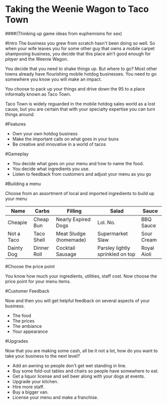 # Taking the Weenie Wagon to Taco Town
####(Thinking up game ideas from euphemisms for sex)

#Intro
The business you grew from scratch hasn't been doing so well. So when your wife leaves you for some other guy that owns a mobile carpet shampooing business, you decide that this place ain't good enough for *player* and the Weenie Wagon.

You decide that you need to shake things up. But where to go? Most other towns already have flourishing mobile hotdog businesses. You need to go somewhere you know you will make an impact.

You choose to pack up your things and drive down the 95 to a place informally known as Taco Town.

Taco Town is widely reguarded in the mobile hotdog sales world as a lost cause, but you are certain that with your specialty expertise you can turn things around.

#Features
* Own your own hotdog business
* Make the important calls on what goes in your buns
* Be creative and innovative in a world of tacos

#Gameplay
* You decide what goes on your menu and how to name the food.
* You decide what ingredients you use.
* Listen to feedback from customers and adjust your menu as you go
 
#Building a menu

Choose from an assortment of local and imported ingredients to build up your menu

| Name        | Carbs       | Filling                | Salad                            | Sauce                |
|-------------|-------------|------------------------|----------------------------------|----------------------|
| Cheapie     | Cheap Bun   | Nearly Expired Dogs    | Lol. No.                         | BBQ Sauce            |
| Not a Taco  | Taco Shell  | Meat Sludge (homemade) | Supermarket Slaw                 | Sour Cream           |
| Dainty Dog  | Dinner Roll | Cocktail Sausage       | Parsley lightly sprinkled on top | Royal Aioli          |

#Choose the price point

You know how much your ingredients, utilities, staff cost. Now choose the price point for your menu items.

#Customer Feedback

Now and then you will get helpful feedback on several aspects of your business.
* The food
* The prices
* The ambiance
* Your appearance

#Upgrades

Now that you are making some cash, all be it not a lot, how do you want to take your business to the next level?
* Add an awning so people don't get wet standing in line.
* Buy some fold-out tables and chairs so people have somewhere to eat.
* Get a liquor license and sell beer along with your dogs at events.
* Upgrade your kitchen.
* Hire more staff.
* Buy a bigger van.
* License your menu and make a franchise.
